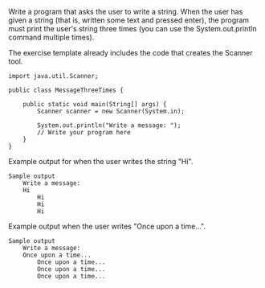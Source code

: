 Write a program that asks the user to write a string. When the user has given a string (that is, written some text and pressed enter), the program must print the user's string three times (you can use the System.out.println command multiple times).

The exercise template already includes the code that creates the Scanner tool.

    import java.util.Scanner;

    public class MessageThreeTimes {

        public static void main(String[] args) {
            Scanner scanner = new Scanner(System.in);

            System.out.println("Write a message: ");
            // Write your program here
        }
    }

Example output for when the user writes the string "Hi".

    Sample output
        Write a message:
        Hi
            Hi
            Hi
            Hi

Example output when the user writes "Once upon a time...".

    Sample output
        Write a message:
        Once upon a time...
            Once upon a time...
            Once upon a time...
            Once upon a time...